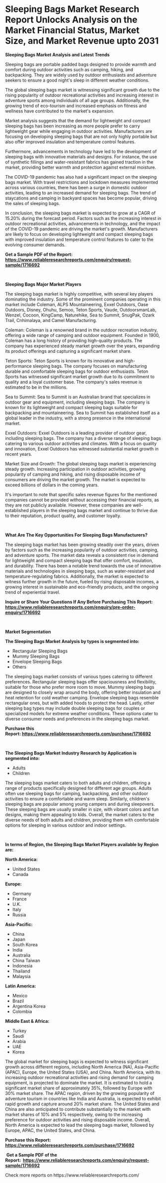 <p><h1>Sleeping Bags Market Research Report Unlocks Analysis on the Market Financial Status, Market Size, and Market Revenue upto 2031</h1></p><p><strong>Sleeping Bags Market Analysis and Latest Trends</strong></p>
<p><p>Sleeping bags are portable padded bags designed to provide warmth and comfort during outdoor activities such as camping, hiking, and backpacking. They are widely used by outdoor enthusiasts and adventure seekers to ensure a good night's sleep in different weather conditions.</p><p>The global sleeping bags market is witnessing significant growth due to the rising popularity of outdoor recreational activities and increasing interest in adventure sports among individuals of all age groups. Additionally, the growing trend of eco-tourism and increased emphasis on fitness and wellness have contributed to the market's expansion.</p><p>Market analysis suggests that the demand for lightweight and compact sleeping bags has been increasing as more people prefer to carry lightweight gear while engaging in outdoor activities. Manufacturers are focusing on developing sleeping bags that are not only highly portable but also offer improved insulation and temperature control features.</p><p>Furthermore, advancements in technology have led to the development of sleeping bags with innovative materials and designs. For instance, the use of synthetic fillings and water-resistant fabrics has gained traction in the market, providing better warmth and protection against external moisture.</p><p>The COVID-19 pandemic has also had a significant impact on the sleeping bags market. With travel restrictions and lockdown measures implemented across various countries, there has been a surge in domestic outdoor activities, leading to an increased demand for sleeping bags. The trend of staycations and camping in backyard spaces has become popular, driving the sales of sleeping bags.</p><p>In conclusion, the sleeping bags market is expected to grow at a CAGR of 15.20% during the forecast period. Factors such as the increasing interest in outdoor recreational activities, advancements in technology, and the impact of the COVID-19 pandemic are driving the market's growth. Manufacturers are likely to focus on developing lightweight and compact sleeping bags with improved insulation and temperature control features to cater to the evolving consumer demands.</p></p>
<p><strong>Get a Sample PDF of the Report:&nbsp; <a href="https://www.reliableresearchreports.com/enquiry/request-sample/1716692">https://www.reliableresearchreports.com/enquiry/request-sample/1716692</a></strong></p>
<p>&nbsp;</p>
<p><strong>Sleeping Bags Major Market Players</strong></p>
<p><p>The sleeping bags market is highly competitive, with several key players dominating the industry. Some of the prominent companies operating in this market include Coleman, ALPS Mountaineering, Exxel Outdoors, Oase Outdoors, Disney, Ohuhu, Semoo, Teton Sports, Vaude, OutdoorsmanLab, Wenzel, Cocoon, KingCamp, Naturehike, Sea to Summit, SnugPak, Ozark Trail, Cnhimalaya, and Camel Manufacturing.</p><p>Coleman: Coleman is a renowned brand in the outdoor recreation industry, offering a wide range of camping and outdoor equipment. Founded in 1900, Coleman has a long history of providing high-quality products. The company has experienced steady market growth over the years, expanding its product offerings and capturing a significant market share.</p><p>Teton Sports: Teton Sports is known for its innovative and high-performance sleeping bags. The company focuses on manufacturing durable and comfortable sleeping bags for outdoor enthusiasts. Teton Sports has witnessed significant market growth due to its commitment to quality and a loyal customer base. The company's sales revenue is estimated to be in the millions.</p><p>Sea to Summit: Sea to Summit is an Australian brand that specializes in outdoor gear and equipment, including sleeping bags. The company is known for its lightweight and compact sleeping bags suitable for backpacking and mountaineering. Sea to Summit has established itself as a global leader in the industry, with a strong presence in the international market.</p><p>Exxel Outdoors: Exxel Outdoors is a leading provider of outdoor gear, including sleeping bags. The company has a diverse range of sleeping bags catering to various outdoor activities and climates. With a focus on quality and innovation, Exxel Outdoors has witnessed substantial market growth in recent years.</p><p>Market Size and Growth: The global sleeping bags market is experiencing steady growth. Increasing participation in outdoor activities, growing popularity of camping and hiking, and rising disposable income of consumers are driving the market growth. The market is expected to exceed billions of dollars in the coming years.</p><p>It's important to note that specific sales revenue figures for the mentioned companies cannot be provided without accessing their financial reports, as they are not publicly available. However, these companies are well-established players in the sleeping bags market and continue to thrive due to their reputation, product quality, and customer loyalty.</p></p>
<p>&nbsp;</p>
<p><strong>What Are The Key Opportunities For Sleeping Bags Manufacturers?</strong></p>
<p><p>The sleeping bags market has been growing steadily over the years, driven by factors such as the increasing popularity of outdoor activities, camping, and adventure sports. The market data reveals a consistent rise in demand for lightweight and compact sleeping bags that offer comfort, insulation, and durability. There has been a notable trend towards the use of innovative materials and technologies in sleeping bags, such as water-resistant and temperature-regulating fabrics. Additionally, the market is expected to witness further growth in the future, fueled by rising disposable incomes, a growing interest in sustainable and eco-friendly products, and the ongoing trend of experiential travel.</p></p>
<p><strong>Inquire or Share Your Questions If Any Before Purchasing This Report: <a href="https://www.reliableresearchreports.com/enquiry/pre-order-enquiry/1716692">https://www.reliableresearchreports.com/enquiry/pre-order-enquiry/1716692</a></strong></p>
<p>&nbsp;</p>
<p><strong>Market Segmentation</strong></p>
<p><strong>The Sleeping Bags Market Analysis by types is segmented into:</strong></p>
<p><ul><li>Rectangular Sleeping Bags</li><li>Mummy Sleeping Bags</li><li>Envelope Sleeping Bags</li><li>Others</li></ul></p>
<p><p>The sleeping bags market consists of various types catering to different preferences. Rectangular sleeping bags offer spaciousness and flexibility, suitable for those who prefer more room to move. Mummy sleeping bags are designed to closely wrap around the body, offering better insulation and heat retention for cold weather camping. Envelope sleeping bags resemble rectangular ones, but with added hoods to protect the head. Lastly, other sleeping bag types may include double sleeping bags for couples or specialized models for extreme weather conditions. These options cater to diverse consumer needs and preferences in the sleeping bags market.</p></p>
<p><strong>Purchase this Report:&nbsp;<a href="https://www.reliableresearchreports.com/purchase/1716692">https://www.reliableresearchreports.com/purchase/1716692</a></strong></p>
<p>&nbsp;</p>
<p><strong>The Sleeping Bags Market Industry Research by Application is segmented into:</strong></p>
<p><ul><li>Adults</li><li>Children</li></ul></p>
<p><p>The sleeping bags market caters to both adults and children, offering a range of products specifically designed for different age groups. Adults often use sleeping bags for camping, backpacking, and other outdoor activities to ensure a comfortable and warm sleep. Similarly, children's sleeping bags are popular among young campers and during sleepovers. These sleeping bags are usually smaller in size, with vibrant colors and fun designs, making them appealing to kids. Overall, the market caters to the diverse needs of both adults and children, providing them with comfortable options for sleeping in various outdoor and indoor settings.</p></p>
<p>&nbsp;</p>
<p><strong>In terms of Region, the Sleeping Bags Market Players available by Region are:</strong></p>
<p>
    <p> <strong> North America: </strong>
        <ul>
            <li>United States</li>
            <li>Canada</li>
        </ul>
        </p> 
    <p> <strong> Europe: </strong>
        <ul>
            <li>Germany</li>
            <li>France</li>
            <li>U.K.</li>
            <li>Italy</li>
            <li>Russia</li>
        </ul>
        </p> 
    <p> <strong> Asia-Pacific: </strong>
        <ul>
            <li>China</li>
            <li>Japan</li>
            <li>South Korea</li>
            <li>India</li>
            <li>Australia</li>
            <li>China Taiwan</li>
            <li>Indonesia</li>
            <li>Thailand</li>
            <li>Malaysia</li>
        </ul>
        </p> 
    <p> <strong> Latin America: </strong>
        <ul>
            <li>Mexico</li>
            <li>Brazil</li>
            <li>Argentina Korea</li>
            <li>Colombia</li>
        </ul>
        </p> 
    <p> <strong> Middle East & Africa: </strong>
        <ul>
            <li>Turkey</li>
            <li>Saudi</li>
            <li>Arabia</li>
            <li>UAE</li>
            <li>Korea</li>
        </ul>
    </p>
    </p>
<p><p>The global market for sleeping bags is expected to witness significant growth across different regions, including North America (NA), Asia-Pacific (APAC), Europe, the United States (USA), and China. North America, with its increasing outdoor recreational activities and rising demand for camping equipment, is projected to dominate the market. It is estimated to hold a significant market share of approximately 35%, followed by Europe with 30% market share. The APAC region, driven by the growing popularity of adventure tourism in countries like India and Australia, is expected to exhibit rapid growth and capture around 20% market share. The United States and China are also anticipated to contribute substantially to the market with market shares of 10% and 5% respectively, owing to the increasing preference for outdoor activities and rising disposable income. Overall, North America is expected to lead the sleeping bags market, followed by Europe, APAC, the United States, and China.</p></p>
<p><strong>Purchase this Report: <a href="https://www.reliableresearchreports.com/purchase/1716692">https://www.reliableresearchreports.com/purchase/1716692</a></strong></p>
<p>&nbsp;<strong>Get a Sample PDF of the Report:&nbsp;&nbsp;<a href="https://www.reliableresearchreports.com/enquiry/request-sample/1716692">https://www.reliableresearchreports.com/enquiry/request-sample/1716692</a></strong></p>
<p><strong></strong></p>
<p>Check more reports on https://www.reliableresearchreports.com/</p>
